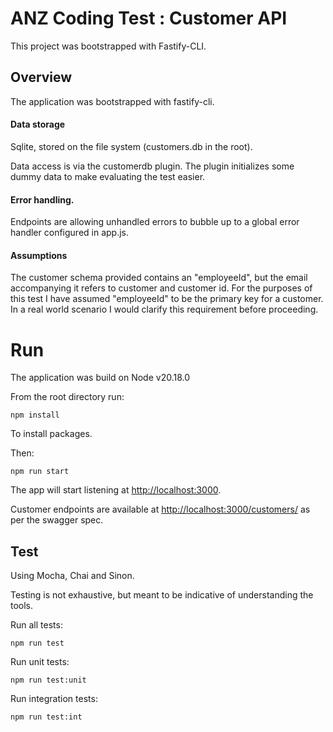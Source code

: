 # ANZ Coding Test : Customer API
This project was bootstrapped with Fastify-CLI.

## Overview

The application was bootstrapped with fastify-cli. 

#### Data storage
Sqlite, stored on the file system (customers.db in the root).

Data access is via the customerdb plugin. The plugin initializes some dummy data to make evaluating the test easier. 

#### Error handling.

Endpoints are allowing unhandled errors to bubble up to a global error handler configured in app.js. 

#### Assumptions

The customer schema provided contains an "employeeId", but the email accompanying it refers to customer and customer id. For the purposes of this test I have assumed "employeeId" to be the primary key for a customer. In a real world scenario I would clarify this requirement before proceeding. 

# Run

The application was build on Node v20.18.0

From the root directory run:
```console 
npm install
```
To install packages. 

Then:
```console
npm run start
```
The app will start listening at [http://localhost:3000](http://localhost:3000).

Customer endpoints are available at [http://localhost:3000/customers/](http://localhost:3000/customers/) as per the swagger spec.

## Test

Using Mocha, Chai and Sinon.

Testing is not exhaustive, but meant to be indicative of understanding the tools. 

Run all tests:
```console
npm run test
```
Run unit tests:
```console
npm run test:unit
````
Run integration tests:
````console
npm run test:int
````